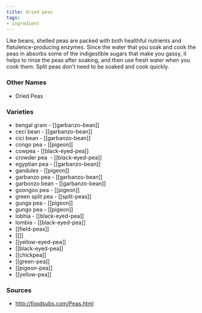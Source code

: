 ```yaml
---
title: dried peas
tags:
- ingredient
---
```

Like beans, shelled peas are packed with both healthful nutrients and flatulence-producing enzymes. Since the water that you soak and cook the peas in absorbs some of the indigestible sugars that make you gassy, it helps to rinse the peas after soaking, and then use fresh water when you cook them. Split peas don't need to be soaked and cook quickly.

### Other Names

* Dried Peas

### Varieties

* bengal gram - [[garbanzo-bean]]
* ceci bean - [[garbanzo-bean]]
* cici bean - [[garbanzo-bean]]
* congo pea - [[pigeon]]
* cowpea - [[black-eyed-pea]]
* crowder pea  - [[black-eyed-pea]]
* egyptian pea - [[garbanzo-bean]]
* gandules - [[pigeon]]
* garbanzo pea - [[garbanzo-bean]]
* garbonzo bean - [[garbanzo-bean]]
* goongoo pea - [[pigeon]]
* green split pea - [[split-peas]]
* gunga pea - [[pigeon]]
* gungo pea - [[pigeon]]
* lobhia - [[black-eyed-pea]]
* lombia - [[black-eyed-pea]]
* [[field-peas]]
* [[]]
* [[yellow-eyed-pea]]
* [[black-eyed-pea]]
* [[chickpea]]
* [[green-pea]]
* [[pigeon-pea]]
* [[yellow-pea]]

### Sources
* http://foodsubs.com/Peas.html
